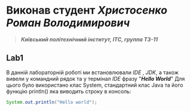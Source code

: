 # Виконав студент ***Хриcтосенко Роман Володимирович***
> ***Київський політехнічний інститут, ІТС, группа ТЗ-11***

## Lab1

В данній лабораторній роботі ми встановлювали *IDE* , *JDK*, а також вивели у командний рядок та у термінал *IDE* фразу "***Hello World***" Для цього було використано клас System, стандартний клас Java та його функцію println() яка виводить строку в консоль:
```java
System.out.println("Hello world");
```
